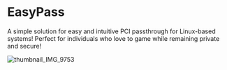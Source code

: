 # EasyPass
A simple solution for easy and intuitive PCI passthrough for Linux-based systems! Perfect for individuals who love to game while remaining private and secure!

![thumbnail_IMG_9753](https://github.com/user-attachments/assets/c44d2482-eecd-4c62-a029-ce4ba1a9998f)
